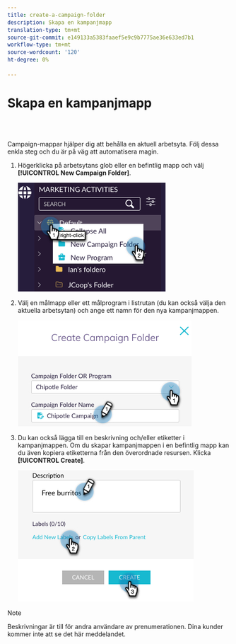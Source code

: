 ```yaml
---
title: create-a-campaign-folder
description: Skapa en kampanjmapp
translation-type: tm+mt
source-git-commit: e149133a5383faaef5e9c9b7775ae36e633ed7b1
workflow-type: tm+mt
source-wordcount: '120'
ht-degree: 0%

---
```



# Skapa en kampanjmapp

<br> 

Campaign-mappar hjälper dig att behålla en aktuell arbetsyta. Följ dessa enkla steg och du är på väg att automatisera magin.

1. Högerklicka på arbetsytans glob eller en befintlig mapp och välj **[!UICONTROL New Campaign Folder]**.

   ![Bild ett](/help/sky/assets/campaign-folders/create-a-campaign-folder/create-a-campaign-folder-1.png)

1. Välj en målmapp eller ett målprogram i listrutan (du kan också välja den aktuella arbetsytan) och ange ett namn för den nya kampanjmappen.

   ![Bild ett](/help/sky/assets/campaign-folders/create-a-campaign-folder/create-a-campaign-folder-2.png)

1. Du kan också lägga till en beskrivning och/eller etiketter i kampanjmappen. Om du skapar kampanjmappen i en befintlig mapp kan du även kopiera etiketterna från den överordnade resursen. Klicka **[!UICONTROL Create]**.

   ![Bild ett](/help/sky/assets/campaign-folders/create-a-campaign-folder/create-a-campaign-folder-3.png)

>[!NOTE]
>
>Beskrivningar är till för andra användare av prenumerationen. Dina kunder kommer inte att se det här meddelandet.
